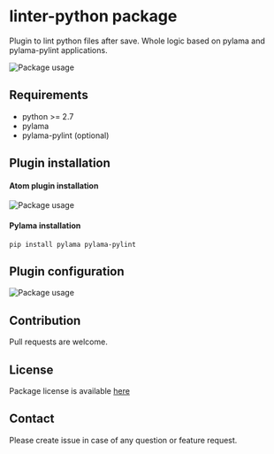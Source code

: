 # linter-python package

Plugin to lint python files after save. Whole logic based on pylama and pylama-pylint applications.

![Package usage](https://raw.githubusercontent.com/pchomik/linter-python-doc/master/img/example.gif)

## Requirements

* python >= 2.7
* pylama
* pylama-pylint (optional)

## Plugin installation

#### Atom plugin installation

![Package usage](https://raw.githubusercontent.com/pchomik/linter-python/master/img/install.gif)

#### Pylama installation

```
pip install pylama pylama-pylint
```

## Plugin configuration

![Package usage](https://raw.githubusercontent.com/pchomik/linter-python-doc/master/img/config.gif)

## Contribution

Pull requests are welcome.

## License

Package license is available [here](https://raw.githubusercontent.com/pchomik/linter-python-doc/master/LICENSE.md)

## Contact

Please create issue in case of any question or feature request.

